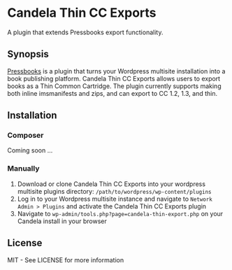 # Candela Thin CC Exports

A plugin that extends Pressbooks export functionality.

## Synopsis

[Pressbooks](https://github.com/pressbooks/pressbooks) is a plugin that turns
your Wordpress multisite installation into a book publishing platform. Candela
Thin CC Exports allows users to export books as a Thin Common Cartridge. The
plugin currently supports making both inline imsmanifests and zips, and can
export to CC 1.2, 1.3, and thin.

## Installation

### Composer

Coming soon ...

### Manually

1. Download or clone Candela Thin CC Exports into your wordpress multisite plugins directory: `/path/to/wordpress/wp-content/plugins`
1. Log in to your Wordpress multisite instance and navigate to `Network Admin > Plugins` and activate the Candela Thin CC Exports plugin
1. Navigate to `wp-admin/tools.php?page=candela-thin-export.php` on your Candela install in your browser

## License

MIT - See LICENSE for more information
